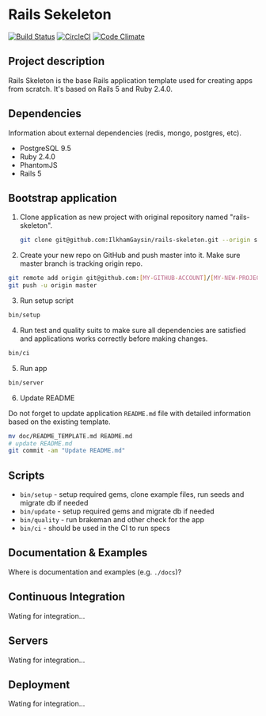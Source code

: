 # Rails Sekeleton
[![Build Status](https://semaphoreci.com/api/v1/ilkhamgaysin/rails-skeleton/branches/master/shields_badge.svg)](https://semaphoreci.com/ilkhamgaysin/rails-skeleton)
[![CircleCI](https://circleci.com/gh/IlkhamGaysin/rails-skeleton.svg?style=svg)](https://circleci.com/gh/IlkhamGaysin/rails-skeleton)
[![Code Climate](https://codeclimate.com/github/IlkhamGaysin/rails-skeleton.png)](https://codeclimate.com/github/IlkhamGaysin/rails-skeleton)

## Project description
Rails Skeleton is the base Rails application template used for creating apps from scratch.
It's based on Rails 5 and Ruby 2.4.0.

## Dependencies

Information about external dependencies (redis, mongo, postgres, etc).

- PostgreSQL 9.5
- Ruby 2.4.0
- PhantomJS
- Rails 5

## Bootstrap application

1. Clone application as new project with original repository named "rails-skeleton".

   ```bash
   git clone git@github.com:IlkhamGaysin/rails-skeleton.git --origin skeleton [MY-NEW-PROJECT]
   ```

2. Create your new repo on GitHub and push master into it. Make sure master branch is tracking origin repo.

  ```bash
  git remote add origin git@github.com:[MY-GITHUB-ACCOUNT]/[MY-NEW-PROJECT].git
  git push -u origin master
  ```

3. Run setup script

  ```bash
  bin/setup
  ```

4. Run test and quality suits to make sure all dependencies are satisfied and applications works correctly before making changes.

  ```bash
  bin/ci
  ```

5. Run app

  ```bash
  bin/server
  ```

6. Update README

  Do not forget to update application `README.md` file with detailed information based on the
  existing template.

  ```bash
  mv doc/README_TEMPLATE.md README.md
  # update README.md
  git commit -am "Update README.md"
  ```

## Scripts

* `bin/setup` - setup required gems, clone example files, run seeds and migrate db if needed
* `bin/update` - setup required gems and migrate db if needed
* `bin/quality` - run brakeman and other check for the app
* `bin/ci` - should be used in the CI to run specs

## Documentation & Examples

Where is documentation and examples (e.g. `./docs`)?

## Continuous Integration

Wating for integration...

## Servers

Wating for integration...

## Deployment

Wating for integration...
